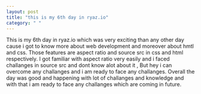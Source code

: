 ```yaml
---
layout: post
title: "this is my 6th day in ryaz.io"
category: " "
---
```


  This is my 6th day in ryaz.io which was very exciting than any other day cause i got to know more about web development and moreover about hmtl and css. Those features are aspect ratio and source src in css and html respectively. I got familiar with aspect ratio very easily and i faced challanges in source src and dont know alot about it , But hey i can overcome any challanges and i am ready to face any challanges. Overall the day was good and happening with lot of challanges and knowledge and with that i am ready to face any challanges which are coming in future. 
